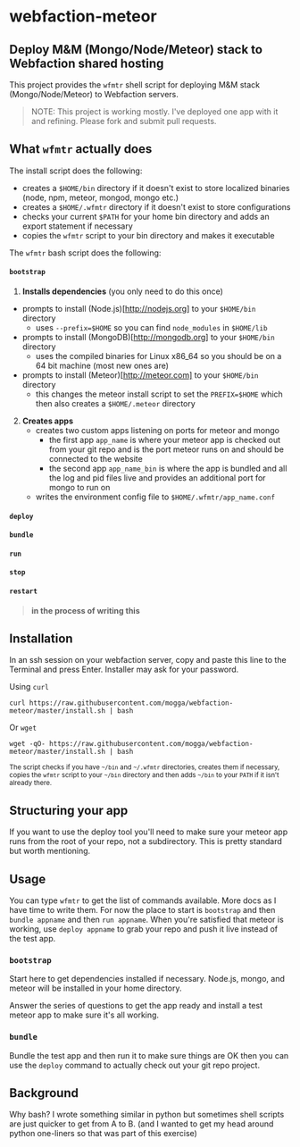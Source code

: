 # webfaction-meteor

## Deploy M&amp;M (Mongo/Node/Meteor) stack to Webfaction shared hosting

This project provides the `wfmtr` shell script for deploying M&amp;M stack (Mongo/Node/Meteor) to Webfaction servers.

> NOTE: This project is working mostly. I've deployed one app with it and refining. Please fork and submit pull requests.

## What `wfmtr` actually does

The install script does the following:

 * creates a `$HOME/bin` directory if it doesn't exist to store localized binaries (node, npm, meteor, mongod, mongo etc.)
 * creates a `$HOME/.wfmtr` directory if it doesn't exist to store configurations
 * checks your current `$PATH` for your home bin directory and adds an export statement if necessary
 * copies the `wfmtr` script to your bin directory and makes it executable
 
The `wfmtr` bash script does the following:

#### `bootstrap`
 1. **Installs dependencies** (you only need to do this once)
   * prompts to install (Node.js)[http://nodejs.org] to your `$HOME/bin` directory
     * uses `--prefix=$HOME` so you can find `node_modules` in `$HOME/lib`
   * prompts to install (MongoDB)[http://mongodb.org] to your `$HOME/bin` directory
     * uses the compiled binaries for Linux x86_64 so you should be on a 64 bit machine (most new ones are)
   * prompts to install (Meteor)[http://meteor.com] to your `$HOME/bin` directory
     * this changes the meteor install script to set the `PREFIX=$HOME` which then also creates a `$HOME/.meteor` directory
2. **Creates apps**
   * creates two custom apps listening on ports for meteor and mongo
     * the first app `app_name` is where your meteor app is checked out from your git repo and is the port meteor runs on and should be connected to the website
     * the second app `app_name_bin` is where the app is bundled and all the log and pid files live and provides an additional port for mongo to run on
   * writes the environment config file to `$HOME/.wfmtr/app_name.conf`

#### `deploy`

#### `bundle`

#### `run`

#### `stop`

#### `restart`

> **in the process of writing this**

## Installation

In an ssh session on your webfaction server, copy and paste this line to the Terminal and press Enter. Installer may ask for your password.

Using `curl`

    curl https://raw.githubusercontent.com/mogga/webfaction-meteor/master/install.sh | bash

Or `wget`

    wget -qO- https://raw.githubusercontent.com/mogga/webfaction-meteor/master/install.sh | bash

<sub>The script checks if you have `~/bin` and `~/.wfmtr` directories, creates them if necessary, copies the `wfmtr` script to your `~/bin` directory and then adds `~/bin` to your `PATH` if it isn't already there.</sub>


## Structuring your app

If you want to use the deploy tool you'll need to make sure your meteor app runs from the root of your repo, not a subdirectory. This is pretty standard but worth mentioning.


## Usage

You can type `wfmtr` to get the list of commands available. More docs as I have time to write them. For now the place to start is `bootstrap` and then `bundle appname` and then `run appname`. When you're satisfied that meteor is working, use `deploy appname` to grab your repo and push it live instead of the test app.

### `bootstrap`

Start here to get dependencies installed if necessary. Node.js, mongo, and meteor will be installed in your home directory.

Answer the series of questions to get the app ready and install a test meteor app to make sure it's all working.

### `bundle`

Bundle the test app and then run it to make sure things are OK then you can use the `deploy` command to actually check out your git repo project.



## Background

Why bash? I wrote something similar in python but sometimes shell scripts are just quicker to get from A to B. (and I wanted to get my head around python one-liners so that was part of this exercise)

